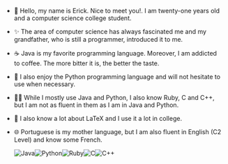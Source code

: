 - 💬 Hello, my name is Erick. Nice to meet you!. I am twenty-one years old and a computer science college student.
- ✨ The area of computer science has always fascinated me and my grandfather, who is still a programmer, introduced it to me.
- ☕ Java is my favorite programming language. Moreover, I am addicted to coffee. The more bitter it is, the better the taste.
- 🐍 I also enjoy the Python programming language and will not hesitate to use when necessary.
- :man_student: While I mostly use Java and Python, I also know Ruby, C and C++, but I am not as fluent in them as I am in Java and Python.
- :book: I also know a lot about LaTeX and I use it a lot in college.
- 🌐 Portuguese is my mother language, but I am also fluent in English (C2 Level) and know some French.

  ![Java](https://img.shields.io/badge/Java-ED8B00?style=for-the-badge&logo=java&logoColor=white)![Python](https://img.shields.io/badge/Python-14354C?style=for-the-badge&logo=python&logoColor=white)![Ruby](https://img.shields.io/badge/Ruby-CC342D?style=for-the-badge&logo=ruby&logoColor=white)![C](https://img.shields.io/badge/C-00599C?style=for-the-badge&logo=c&logoColor=white)![C++](https://img.shields.io/badge/C%2B%2B-00599C?style=for-the-badge&logo=c%2B%2B&logoColor=white)
